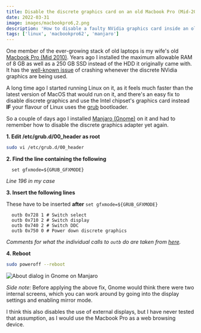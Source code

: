 ```yaml
---
title: Disable the discrete graphics card on an old Macbook Pro (Mid-2010) in Linux
date: 2022-03-31
image: images/macbookpro6,2.png
description: 'How to disable a faulty NVidia graphics card inside an old Macbook Pro and give it a new lease of life'
tags: ['linux', 'macbookpro62', 'manjaro']
---
```


One member of the ever-growing stack of old laptops is my wife's old [Macbook Pro (Mid 2010)](https://support.apple.com/kb/SP582). Years ago I installed the maximum allowable RAM of 8 GB as well as a 250 GB SSD instead of the HDD it originally came with. It has the [well-known issue](https://discussions.apple.com/thread/250264639) of crashing whenever the discrete NVidia graphics are being used.

A long time ago I started running Linux on it, as it feels much faster than the latest version of MacOS that would run on it, and there's an easy fix to disable discrete graphics and use the Intel chipset's graphics card instead **IF** your flavour of Linux uses the [grub](https://www.gnu.org/software/grub/) bootloader.

So a couple of days ago I installed [Manjaro (Gnome)](https://manjaro.org/downloads/official/gnome/) on it and had to remember how to disable the discrete graphics adapter yet again.

**1. Edit /etc/grub.d/00_header as root**

```bash
sudo vi /etc/grub.d/00_header
```

**2. Find the line containing the following**

```
  set gfxmode=${GRUB_GFXMODE}
```

*Line 196 in my case*

**3. Insert the following lines**

These have to be inserted **after** `set gfxmode=${GRUB_GFXMODE}`

```
  outb 0x728 1 # Switch select
  outb 0x710 2 # Switch display
  outb 0x740 2 # Switch DDC
  outb 0x750 0 # Power down discrete graphics
```

*Comments for what the individual calls to `outb` do are taken from [here](https://help.ubuntu.com/community/MacBookPro8-2/Raring).*

**4. Reboot**

```bash
sudo poweroff --reboot
```

![About dialog in Gnome on Manjaro](/images/about_macbookpro6,2.png)

*Side note:* Before applying the above fix, Gnome would think there were two internal screens, which you can work around by going into the display settings and enabling mirror mode.

I think this also disables the use of external displays, but I have never tested that assumption, as I would use the Macbook Pro as a web browsing device.